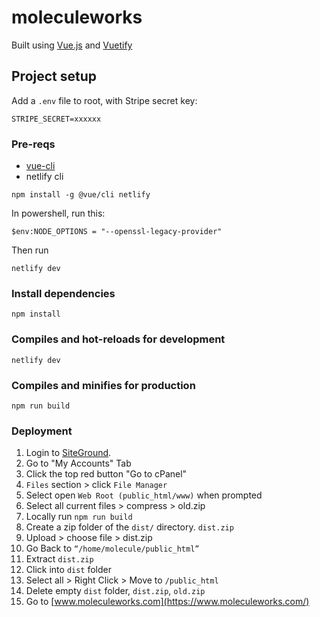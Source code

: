 # moleculeworks

Built using [Vue.js](https://vuejs.org/) and [Vuetify](https://vuetifyjs.com/en/getting-started/quick-start)

## Project setup

Add a `.env` file to root, with Stripe secret key:

```
STRIPE_SECRET=xxxxxx
```

### Pre-reqs
- [vue-cli](https://cli.vuejs.org/guide/installation.html)
- netlify cli
```
npm install -g @vue/cli netlify
```

In powershell, run this:

```
$env:NODE_OPTIONS = "--openssl-legacy-provider"
```

Then run 
```
netlify dev
```

### Install dependencies
```
npm install
```

### Compiles and hot-reloads for development
```
netlify dev
```

### Compiles and minifies for production
```
npm run build
```

### Deployment
1. Login to [SiteGround](https://www.siteground.com/).
2. Go to "My Accounts" Tab
3. Click the top red button "Go to cPanel"
4. `Files` section > click `File Manager`
5. Select open `Web Root (public_html/www)` when prompted
6. Select all current files > compress > old.zip
7. Locally run `npm run build`
8. Create a zip folder of the `dist/` directory. `dist.zip`
9. Upload > choose file > dist.zip
10. Go Back to  `“/home/molecule/public_html”`
11. Extract `dist.zip`
12. Click into `dist` folder
13. Select all > Right Click >  Move to `/public_html`
14. Delete empty `dist` folder, `dist.zip`, `old.zip`
15. Go to [www.moleculeworks.com](https://www.moleculeworks.com/)

